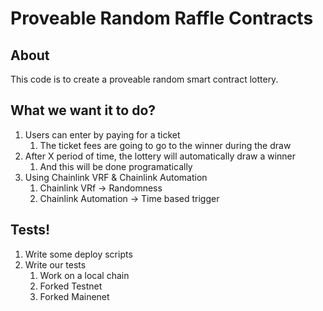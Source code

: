 # Proveable Random Raffle Contracts

## About

This code is to create a proveable random smart contract lottery.

## What we want it to do?

1. Users can enter by paying for a ticket
   1. The ticket fees are going to go to the winner during the draw
2. After X period of time, the lottery will automatically draw a winner
   1. And this will be done programatically
3. Using Chainlink VRF & Chainlink Automation
   1. Chainlink VRf -> Randomness
   2. Chainlink Automation -> Time based trigger
   
## Tests!

1. Write some deploy scripts
2. Write our tests
   1. Work on a local chain
   2. Forked Testnet
   3. Forked Mainenet